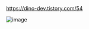 https://dino-dev.tistory.com/54

![image](https://github.com/jiwon2724/TIL/assets/70135188/567c88a6-38d0-450e-a94b-2d10fa097fef)

